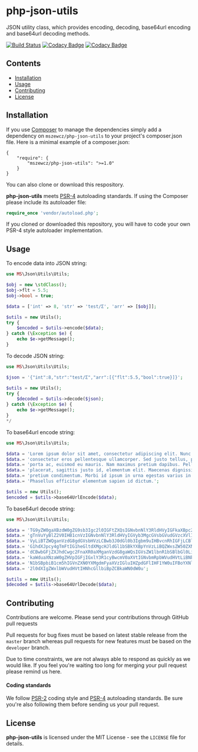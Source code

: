 # php-json-utils
JSON utility class, which provides encoding, decoding, base64url encoding and base64url decoding methods.

[![Build Status](https://travis-ci.com/mszewcz/php-json-utils.svg?token=SKHyUu7D9k2gxfy5aKpX&branch=develop)](https://travis-ci.com/mszewcz/php-json-utils)
[![Codacy Badge](https://api.codacy.com/project/badge/Grade/90ce8609235f4ef2898aa3b23a655a8e)](https://www.codacy.com?utm_source=github.com&amp;utm_medium=referral&amp;utm_content=mszewcz/php-json-utils&amp;utm_campaign=Badge_Grade)
[![Codacy Badge](https://api.codacy.com/project/badge/Coverage/90ce8609235f4ef2898aa3b23a655a8e)](https://www.codacy.com?utm_source=github.com&amp;utm_medium=referral&amp;utm_content=mszewcz/php-json-utils&amp;utm_campaign=Badge_Coverage)

## Contents
* [Installation](#Installation)
* [Usage](#Usage)
* [Contributing](#Contributing)
* [License](#License)


<a name="Installation"></a>
## Installation
If you use [Composer][composer] to manage the dependencies simply add a dependency on ```mszewcz/php-json-utils``` to 
your project's composer.json file. Here is a minimal example of a composer.json:
```
{
    "require": {
        "mszewcz/php-json-utils": ">=1.0"
    }
}
```
You can also clone or download this respository.

**php-json-utils** meets [PSR-4][psr4] autoloading standards. If using the Composer please include its autoloader file:
```php
require_once 'vendor/autoload.php';
```
If you cloned or downloaded this repository, you will have to code your own PSR-4 style autoloader implementation.

<a name="Usage"></a>
## Usage
To encode data into JSON string:
```php
use MS\Json\Utils\Utils;

$obj = new \stdClass();
$obj->flt = 5.5;
$obj->bool = true;

$data = ['int' => 8, 'str' => 'test/Ʃ', 'arr' => [$obj]];

$utils = new Utils();
try {
    $encoded = $utils->encode($data);
} catch (\Exception $e) {
    echo $e->getMessage();
}   
```

To decode JSON string:
```php
use MS\Json\Utils\Utils;

$json = '{"int":8,"str":"test/Ʃ","arr":[{"flt":5.5,"bool":true}]}';

$utils = new Utils();
try {
    $decoded = $utils->decode($json);
} catch (\Exception $e) {
    echo $e->getMessage();
}   
*/
```

To base64url encode string:
```php
use MS\Json\Utils\Utils;

$data = 'Lorem ipsum dolor sit amet, consectetur adipiscing elit. Nunc eget purus ';
$data.= 'consectetur eros pellentesque ullamcorper. Sed justo tellus, porttitor non ';
$data.= 'porta ac, euismod eu mauris. Nam maximus pretium dapibus. Pellentesque in elit ';
$data.= 'placerat, sagittis justo id, elementum elit. Maecenas dignissim dui ac lectus ';
$data.= 'pretium condimentum. Morbi id ipsum in urna egestas varius in vitae quam. ';
$data.= 'Phasellus efficitur elementum sapien id dictum.';

$utils = new Utils();
$encoded = $utils->base64UrlEncode($data);
```

To base64url decode string:
```php
use MS\Json\Utils\Utils;

$data = 'TG9yZW0gaXBzdW0gZG9sb3Igc2l0IGFtZXQsIGNvbnNlY3RldHVyIGFkaXBpc2NpbmcgZWxpdC4';
$data.= 'gTnVuYyBlZ2V0IHB1cnVzIGNvbnNlY3RldHVyIGVyb3MgcGVsbGVudGVzcXVlIHVsbGFtY29ycG';
$data.= 'VyLiBTZWQganVzdG8gdGVsbHVzLCBwb3J0dGl0b3Igbm9uIHBvcnRhIGFjLCBldWlzbW9kIGV1I';
$data.= 'G1hdXJpcy4gTmFtIG1heGltdXMgcHJldGl1bSBkYXBpYnVzLiBQZWxsZW50ZXNxdWUgaW4gZWxp';
$data.= 'dCBwbGFjZXJhdCwgc2FnaXR0aXMganVzdG8gaWQsIGVsZW1lbnR1bSBlbGl0LiBNYWVjZW5hcyB';
$data.= 'kaWduaXNzaW0gZHVpIGFjIGxlY3R1cyBwcmV0aXVtIGNvbmRpbWVudHVtLiBNb3JiaSBpZCBpcH';
$data.= 'N1bSBpbiB1cm5hIGVnZXN0YXMgdmFyaXVzIGluIHZpdGFlIHF1YW0uIFBoYXNlbGx1cyBlZmZpY';
$data.= '2l0dXIgZWxlbWVudHVtIHNhcGllbiBpZCBkaWN0dW0u';

$utils = new Utils();
$decoded = $utils->base64UrlDecode($data);
```

<a name="Contributing"></a>
## Contributing
Contributions are welcome. Please send your contributions through GitHub pull requests 

Pull requests for bug fixes must be based on latest stable release from the ```master``` branch whereas pull requests for new features must be based on the ```developer``` branch.

Due to time constraints, we are not always able to respond as quickly as we would like. If you feel you're waiting too long for merging your pull request please remind us here.

#### Coding standards
We follow [PSR-2][psr2] coding style and [PSR-4][psr4] autoloading standards. Be sure you're also following them before sending us your pull request.


<a name="License"></a>
## License
**php-json-utils** is licensed under the MIT License - see the ```LICENSE``` file for details.

[composer]:http://getcomposer.org/
[psr2]:http://www.php-fig.org/psr/psr-2/
[psr4]:http://www.php-fig.org/psr/psr-4/
